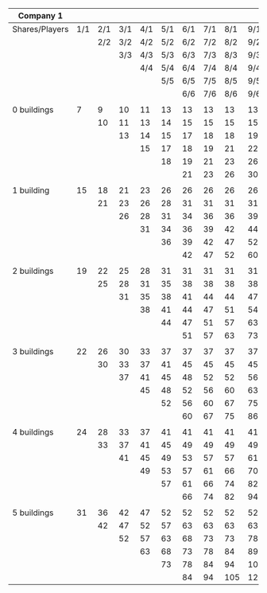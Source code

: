 | Company 1      |     |     |     |     |     |     |     |     |     |
|----------------|-----|-----|-----|-----|-----|-----|-----|-----|-----|
| Shares/Players | 1/1 | 2/1 | 3/1 | 4/1 | 5/1 | 6/1 | 7/1 | 8/1 | 9/1 |
|                |     | 2/2 | 3/2 | 4/2 | 5/2 | 6/2 | 7/2 | 8/2 | 9/2 |
|                |     |     | 3/3 | 4/3 | 5/3 | 6/3 | 7/3 | 8/3 | 9/3 |
|                |     |     |     | 4/4 | 5/4 | 6/4 | 7/4 | 8/4 | 9/4 |
|                |     |     |     |     | 5/5 | 6/5 | 7/5 | 8/5 | 9/5 |
|                |     |     |     |     |     | 6/6 | 7/6 | 8/6 | 9/6 |
|                |     |     |     |     |     |     |     |     |     |
| 0 buildings    | 7   | 9   | 10  | 11  | 13  | 13  | 13  | 13  | 13  |
|                |     | 10  | 11  | 13  | 14  | 15  | 15  | 15  | 15  |
|                |     |     | 13  | 14  | 15  | 17  | 18  | 18  | 19  |
|                |     |     |     | 15  | 17  | 18  | 19  | 21  | 22  |
|                |     |     |     |     | 18  | 19  | 21  | 23  | 26  |
|                |     |     |     |     |     | 21  | 23  | 26  | 30  |
|                |     |     |     |     |     |     |     |     |     |
| 1 building     | 15  | 18  | 21  | 23  | 26  | 26  | 26  | 26  | 26  |
|                |     | 21  | 23  | 26  | 28  | 31  | 31  | 31  | 31  |
|                |     |     | 26  | 28  | 31  | 34  | 36  | 36  | 39  |
|                |     |     |     | 31  | 34  | 36  | 39  | 42  | 44  |
|                |     |     |     |     | 36  | 39  | 42  | 47  | 52  |
|                |     |     |     |     |     | 42  | 47  | 52  | 60  |
|                |     |     |     |     |     |     |     |     |     |
| 2 buildings    | 19  | 22  | 25  | 28  | 31  | 31  | 31  | 31  | 31  |
|                |     | 25  | 28  | 31  | 35  | 38  | 38  | 38  | 38  |
|                |     |     | 31  | 35  | 38  | 41  | 44  | 44  | 47  |
|                |     |     |     | 38  | 41  | 44  | 47  | 51  | 54  |
|                |     |     |     |     | 44  | 47  | 51  | 57  | 63  |
|                |     |     |     |     |     | 51  | 57  | 63  | 73  |
|                |     |     |     |     |     |     |     |     |     |
| 3 buildings    | 22  | 26  | 30  | 33  | 37  | 37  | 37  | 37  | 37  |
|                |     | 30  | 33  | 37  | 41  | 45  | 45  | 45  | 45  |
|                |     |     | 37  | 41  | 45  | 48  | 52  | 52  | 56  |
|                |     |     |     | 45  | 48  | 52  | 56  | 60  | 63  |
|                |     |     |     |     | 52  | 56  | 60  | 67  | 75  |
|                |     |     |     |     |     | 60  | 67  | 75  | 86  |
|                |     |     |     |     |     |     |     |     |     |
| 4 buildings    | 24  | 28  | 33  | 37  | 41  | 41  | 41  | 41  | 41  |
|                |     | 33  | 37  | 41  | 45  | 49  | 49  | 49  | 49  |
|                |     |     | 41  | 45  | 49  | 53  | 57  | 57  | 61  |
|                |     |     |     | 49  | 53  | 57  | 61  | 66  | 70  |
|                |     |     |     |     | 57  | 61  | 66  | 74  | 82  |
|                |     |     |     |     |     | 66  | 74  | 82  | 94  |
|                |     |     |     |     |     |     |     |     |     |
| 5 buildings    | 31  | 36  | 42  | 47  | 52  | 52  | 52  | 52  | 52  |
|                |     | 42  | 47  | 52  | 57  | 63  | 63  | 63  | 63  |
|                |     |     | 52  | 57  | 63  | 68  | 73  | 73  | 78  |
|                |     |     |     | 63  | 68  | 73  | 78  | 84  | 89  |
|                |     |     |     |     | 73  | 78  | 84  | 94  | 105 |
|                |     |     |     |     |     | 84  | 94  | 105 | 120 |
